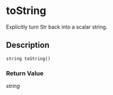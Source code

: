 # toString
Explicitly turn Str back into a scalar string.

## Description
`string toString()`


### Return Value
_string_